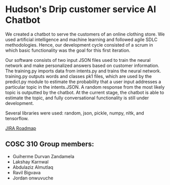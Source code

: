 # Hudson's Drip customer service AI Chatbot

  We created a chatbot to serve the customers of an online clothing store. We used artificial intelligence and machine learning and followed agile SDLC methodologies. Hence, our development cycle consisted of a scrum in which basic functionality was the goal for this first iteration.
  
  Our software consists of two input JSON files used to train the neural network and make personalized answers based on customer information. The training.py imports data from intents.py and trains the neural network. training.py outputs words and classes pk1 files, which are used by the predict.py module to estimate the probability that a user input addresses a particular topic in the intents.JSON. A random response from the most likely topic is outputted by the chatbot. At the current stage, the chatbot is able to estimate the topic, and fully conversational functionality is still under development.

Several libraries were used: random, json, pickle, numpy, nltk, and tensorflow.

[JIRA Roadmap](https://durvan.atlassian.net/jira/software/projects/CT3/boards/)
  
## COSC 310 Group members:
- Guiherme Durvan Zandamela
- Lakshay Karnwal
- Abdulaziz Almutlaq
- Ravil Bigvava
- Jordan onwuvuche


